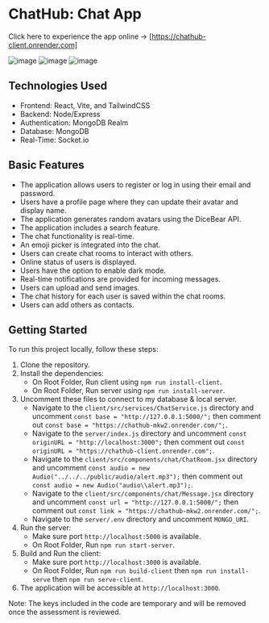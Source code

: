 # ChatHub: Chat App

Click here to experience the app online -> [https://chathub-client.onrender.com]

![image](https://github.com/aubreymaemulawan/chathub-chat-app/assets/79576768/8646b17b-f87c-4e5f-83e3-d86ec53fd65f)
![image](https://github.com/aubreymaemulawan/chathub-chat-app/assets/79576768/927abfc4-572a-495f-abc5-045bf3f18f13)
![image](https://github.com/aubreymaemulawan/chathub-chat-app/assets/79576768/e3889193-92b6-4687-9887-1d8dee71fc7f)

## Technologies Used

- Frontend: React, Vite, and TailwindCSS
- Backend: Node/Express
- Authentication: MongoDB Realm
- Database: MongoDB
- Real-Time: Socket.io

## Basic Features

- The application allows users to register or log in using their email and password.
- Users have a profile page where they can update their avatar and display name.
- The application generates random avatars using the DiceBear API.
- The application includes a search feature.
- The chat functionality is real-time.
- An emoji picker is integrated into the chat.
- Users can create chat rooms to interact with others.
- Online status of users is displayed.
- Users have the option to enable dark mode.
- Real-time notifications are provided for incoming messages.
- Users can upload and send images.
- The chat history for each user is saved within the chat rooms.
- Users can add others as contacts.

## Getting Started

To run this project locally, follow these steps:

1. Clone the repository.
2. Install the dependencies:
   - On Root Folder, Run client using `npm run install-client`.
   - On Root Folder, Run server using `npm run install-server`.
3. Uncomment these files to connect to my database & local server.
   - Navigate to the `client/src/services/ChatService.js` directory and uncomment `const base = "http://127.0.0.1:5000/";` then comment out `const base = "https://chathub-mkw2.onrender.com/";`.
   - Navigate to the `server/index.js` directory and uncomment `const originURL = "http://localhost:3000";` then comment out `const originURL = "https://chathub-client.onrender.com";`.
   - Navigate to the `client/src/components/chat/ChatRoom.jsx` directory and uncomment `const audio = new Audio("../../../public/audio/alert.mp3");` then comment out `const audio = new Audio("audio\\alert.mp3");`.
   - Navigate to the `client/src/components/chat/Message.jsx` directory and uncomment `const url = "http://127.0.0.1:5000/";` then comment out `const link = "https://chathub-mkw2.onrender.com/";`.
   - Navigate to the `server/.env` directory and uncomment `MONGO_URI`.
4. Run the server:
   - Make sure port `http://localhost:5000` is available.
   - On Root Folder, Run `npm run start-server`.
5. Build and Run the client:
   - Make sure port `http://localhost:3000` is available.
   - On Root Folder, Run `npm run build-client` then `npm run install-serve` then `npm run serve-client`.
6. The application will be accessible at `http://localhost:3000`.

Note: The keys included in the code are temporary and will be removed once the assessment is reviewed.

